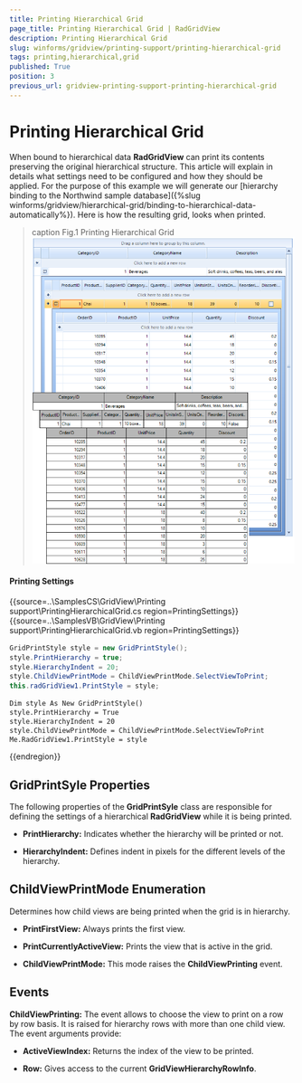 ```yaml
---
title: Printing Hierarchical Grid
page_title: Printing Hierarchical Grid | RadGridView
description: Printing Hierarchical Grid
slug: winforms/gridview/printing-support/printing-hierarchical-grid
tags: printing,hierarchical,grid
published: True
position: 3
previous_url: gridview-printing-support-printing-hierarchical-grid
---
```


# Printing Hierarchical Grid

When bound to hierarchical data __RadGridView__ can print its contents preserving the original hierarchical structure. This article will explain in details what settings need to be configured and how they should be applied. For the purpose of this example we will generate our [hierarchy binding to the Northwind sample database]({%slug winforms/gridview/hierarchical-grid/binding-to-hierarchical-data-automatically%}). Here is how the resulting grid, looks when printed.

>caption Fig.1 Printing Hierarchical Grid<br>![gridview-printing-support-printing-hierarchical-grid 001](images/gridview-printing-support-printing-hierarchical-grid001.png)

#### Printing Settings

{{source=..\SamplesCS\GridView\Printing support\PrintingHierarchicalGrid.cs region=PrintingSettings}} 
{{source=..\SamplesVB\GridView\Printing support\PrintingHierarchicalGrid.vb region=PrintingSettings}} 

````C#
GridPrintStyle style = new GridPrintStyle();
style.PrintHierarchy = true;
style.HierarchyIndent = 20;
style.ChildViewPrintMode = ChildViewPrintMode.SelectViewToPrint;
this.radGridView1.PrintStyle = style;

````
````VB.NET
Dim style As New GridPrintStyle()
style.PrintHierarchy = True
style.HierarchyIndent = 20
style.ChildViewPrintMode = ChildViewPrintMode.SelectViewToPrint
Me.RadGridView1.PrintStyle = style

````

{{endregion}} 

## GridPrintSyle Properties

The following properties of the __GridPrintSyle__ class are responsible for defining the settings of a hierarchical __RadGridView__ while it is being printed.

* __PrintHierarchy:__ Indicates whether the hierarchy will be printed or not.

* __HierarchyIndent:__ Defines indent in pixels for the different levels of the hierarchy.

## ChildViewPrintMode Enumeration

Determines how child views are being printed when the grid is in hierarchy.

* __PrintFirstView:__ Always prints the first view.

* __PrintCurrentlyActiveView:__ Prints the view that is active in the grid.

* __ChildViewPrintMode:__ This mode raises the __ChildViewPrinting__ event.

## Events

__ChildViewPrinting:__ The event allows to choose the view to print on a row by row basis. It is raised for hierarchy rows with more than one child view. The event arguments provide:

* __ActiveViewIndex:__ Returns the index of the view to be printed.

* __Row:__ Gives access to the current __GridViewHierarchyRowInfo__.
            
